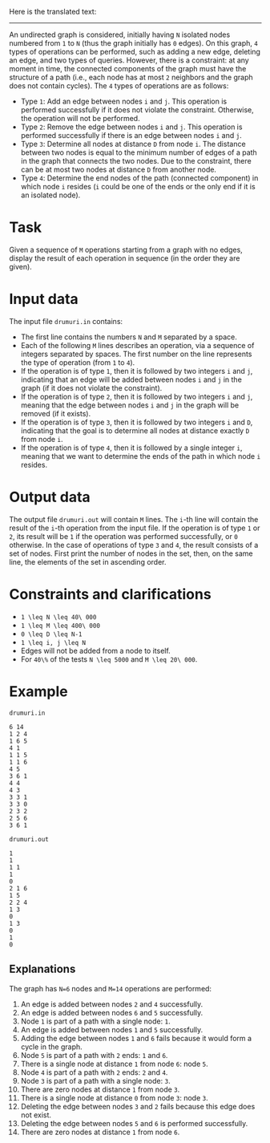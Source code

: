 Here is the translated text:

---

An undirected graph is considered, initially having `N` isolated nodes numbered from `1` to `N` (thus the graph initially has `0` edges). On this graph, `4` types of operations can be performed, such as adding a new edge, deleting an edge, and two types of queries. However, there is a constraint: at any moment in time, the connected components of the graph must have the structure of a path (i.e., each node has at most `2` neighbors and the graph does not contain cycles). The `4` types of operations are as follows:
* Type `1`: Add an edge between nodes `i` and `j`. This operation is performed successfully if it does not violate the constraint. Otherwise, the operation will not be performed.
* Type `2`: Remove the edge between nodes `i` and `j`. This operation is performed successfully if there is an edge between nodes `i` and `j`.
* Type `3`: Determine all nodes at distance `D` from node `i`. The distance between two nodes is equal to the minimum number of edges of a path in the graph that connects the two nodes. Due to the constraint, there can be at most two nodes at distance `D` from another node.
* Type `4`: Determine the end nodes of the path (connected component) in which node `i` resides (`i` could be one of the ends or the only end if it is an isolated node).

# Task 
Given a sequence of `M` operations starting from a graph with no edges, display the result of each operation in sequence (in the order they are given).

# Input data
The input file `drumuri.in` contains:
* The first line contains the numbers `N` and `M` separated by a space.
* Each of the following `M` lines describes an operation, via a sequence of integers separated by spaces. The first number on the line represents the type of operation (from `1` to `4`).
* If the operation is of type `1`, then it is followed by two integers `i` and `j`, indicating that an edge will be added between nodes `i` and `j` in the graph (if it does not violate the constraint).
* If the operation is of type `2`, then it is followed by two integers `i` and `j`, meaning that the edge between nodes `i` and `j` in the graph will be removed (if it exists).
* If the operation is of type `3`, then it is followed by two integers `i` and `D`, indicating that the goal is to determine all nodes at distance exactly `D` from node `i`.
* If the operation is of type `4`, then it is followed by a single integer `i`, meaning that we want to determine the ends of the path in which node `i` resides.

# Output data
The output file `drumuri.out` will contain `M` lines. The `i`-th line will contain the result of the `i`-th operation from the input file. If the operation is of type `1` or `2`, its result will be `1` if the operation was performed successfully, or `0` otherwise. In the case of operations of type `3` and `4`, the result consists of a set of nodes. First print the number of nodes in the set, then, on the same line, the elements of the set in ascending order.

# Constraints and clarifications
* `1 \leq N \leq 40\ 000`
* `1 \leq M \leq 400\ 000`
* `0 \leq D \leq N-1`
* `1 \leq i, j \leq N`
* Edges will not be added from a node to itself.
* For `40\%` of the tests `N \leq 5000` and `M \leq 20\ 000`.

# Example

`drumuri.in`

```
6 14
1 2 4
1 6 5
4 1
1 1 5
1 1 6
4 5
3 6 1
4 4
4 3
3 3 1
3 3 0
2 3 2
2 5 6
3 6 1
```

`drumuri.out`

```
1
1
1 1
1
0
2 1 6
1 5
2 2 4
1 3
0
1 3
0
1
0
```

Explanations
---

The graph has `N=6` nodes and `M=14` operations are performed:
1) An edge is added between nodes `2` and `4` successfully.
2) An edge is added between nodes `6` and `5` successfully.
3) Node `1` is part of a path with a single node: `1`.
4) An edge is added between nodes `1` and `5` successfully.
5) Adding the edge between nodes `1` and `6` fails because it would form a cycle in the graph.
6) Node `5` is part of a path with `2` ends: `1` and `6`.
7) There is a single node at distance `1` from node `6`: node `5`.
8) Node `4` is part of a path with `2` ends: `2` and `4`.
9) Node `3` is part of a path with a single node: `3`.
10) There are zero nodes at distance `1` from node `3`.
11) There is a single node at distance `0` from node `3`: node `3`.
12) Deleting the edge between nodes `3` and `2` fails because this edge does not exist.
13) Deleting the edge between nodes `5` and `6` is performed successfully.
14) There are zero nodes at distance `1` from node `6`.

